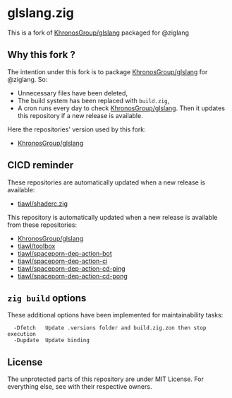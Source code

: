 # glslang.zig

This is a fork of [KhronosGroup/glslang](https://github.com/KhronosGroup/glslang) packaged for @ziglang

## Why this fork ?

The intention under this fork is to package [KhronosGroup/glslang](https://github.com/KhronosGroup/glslang) for @ziglang. So:
* Unnecessary files have been deleted,
* The build system has been replaced with `build.zig`,
* A cron runs every day to check [KhronosGroup/glslang](https://github.com/KhronosGroup/glslang). Then it updates this repository if a new release is available.

Here the repositories' version used by this fork:
* [KhronosGroup/glslang](https://github.com/tiawl/glslang.zig/blob/trunk/.versions/glslang)

## CICD reminder

These repositories are automatically updated when a new release is available:
* [tiawl/shaderc.zig](https://github.com/tiawl/shaderc.zig)

This repository is automatically updated when a new release is available from these repositories:
* [KhronosGroup/glslang](https://github.com/KhronosGroup/glslang)
* [tiawl/toolbox](https://github.com/tiawl/toolbox)
* [tiawl/spaceporn-dep-action-bot](https://github.com/tiawl/spaceporn-dep-action-bot)
* [tiawl/spaceporn-dep-action-ci](https://github.com/tiawl/spaceporn-dep-action-ci)
* [tiawl/spaceporn-dep-action-cd-ping](https://github.com/tiawl/spaceporn-dep-action-cd-ping)
* [tiawl/spaceporn-dep-action-cd-pong](https://github.com/tiawl/spaceporn-dep-action-cd-pong)

## `zig build` options

These additional options have been implemented for maintainability tasks:
```
  -Dfetch   Update .versions folder and build.zig.zon then stop execution
  -Dupdate  Update binding
```

## License

The unprotected parts of this repository are under MIT License. For everything else, see with their respective owners.
